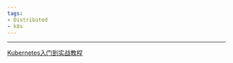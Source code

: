 ```yaml
---
tags:
- Distributed
- k8s
---
```

---
[Kubernetes入门到实战教程](https://www.bilibili.com/video/BV1cf4y157sz/)


